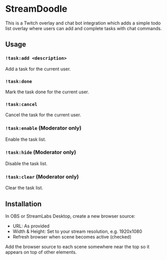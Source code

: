 # StreamDoodle

This is a Twitch overlay and chat bot integration which adds a simple todo list overlay where users can add and complete tasks with chat commands.

## Usage

### `!task:add <description>`

Add a task for the current user.

### `!task:done`

Mark the task done for the current user.

### `!task:cancel`

Cancel the task for the current user.

### `!task:enable` (Moderator only)

Enable the task list.

### `!task:hide` (Moderator only)

Disable the task list.

### `!task:clear` (Moderator only)

Clear the task list.

## Installation

In OBS or StreamLabs Desktop, create a new browser source:

* URL: As provided
* Width & Height: Set to your stream resolution, e.g. 1920x1080
* Refresh browser when scene becomes active (checked)

Add the browser source to each scene somewhere near the top so it appears on top of other elements.
